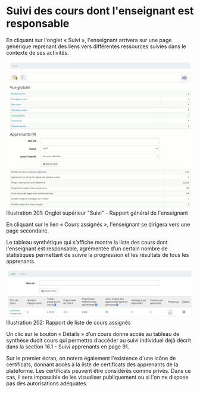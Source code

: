 # Suivi des cours dont l'enseignant est responsable

En cliquant sur l'onglet « Suivi », l'enseignant arrivera sur une page générique reprenant des liens vers différentes ressources suivies dans le contexte de ses activités.

![](../../.gitbook/assets/image277%20%281%29.png)Illustration 201: Onglet supérieur "Suivi" - Rapport général de l'enseignant

En cliquant sur le lien « Cours assignés », l'enseignant se dirigera vers une page secondaire.

Le tableau synthétique qui s’affiche montre la liste des cours dont l'enseignant est responsable, agrémentée d’un certain nombre de statistiques permettant de suivre la progression et les résultats de tous les apprenants.

![](../../.gitbook/assets/image278%20%281%29.png)Illustration 202: Rapport de liste de cours assignés

Un clic sur le bouton « Détails » d’un cours donne accès au tableau de synthèse dudit cours qui permettra d’accéder au suivi individuel déjà décrit dans la section 16.1 - Suivi apprenants en page 91.

Sur le premier écran, on notera également l'existence d'une icône de certificats, donnant accès à la liste de certificats des apprenants de la plateforme. Les certificats peuvent être considérés comme privés. Dans ce cas, il sera impossible de les visualiser publiquement ou si l'on ne dispose pas des autorisations adéquates.

